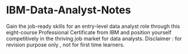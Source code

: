 # IBM-Data-Analyst-Notes
Gain the job-ready skills for an entry-level data analyst role through this eight-course Professional Certificate from IBM and position yourself competitively in the thriving job market for data analysts.
Disclaimer : for revision purpose only , not for first time learners.
